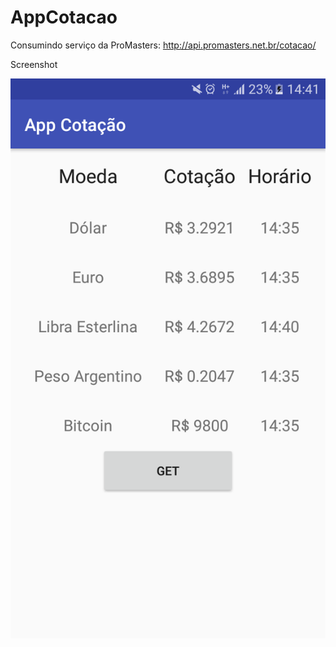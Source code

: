 # AppCotacao

Consumindo serviço da ProMasters: http://api.promasters.net.br/cotacao/

Screenshot

![alt text](https://github.com/eduscosta/AppCotacao/blob/master/app/src/main/res/drawable/Screenshot.png)
